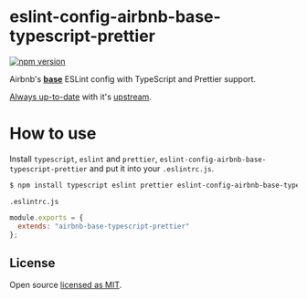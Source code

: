 # eslint-config-airbnb-base-typescript-prettier

[![npm version][npm-image]][npm-url]

Airbnb's [**base**](https://www.npmjs.com/package/eslint-config-airbnb-base) ESLint config with TypeScript and Prettier support.

[Always up-to-date](https://github.com/wei/pull) with it's
[upstream](https://github.com/toshi-toma/eslint-config-airbnb-typescript-prettier).

# How to use
Install `typescript`, `eslint` and `prettier`, `eslint-config-airbnb-base-typescript-prettier` and put it into your `.eslintrc.js`.

```bash
$ npm install typescript eslint prettier eslint-config-airbnb-base-typescript-prettier --save-dev
```

`.eslintrc.js`

```js
module.exports = {
  extends: "airbnb-base-typescript-prettier"
};
```

## License

Open source [licensed as MIT](https://github.com/artelydev/eslint-config-airbnb-base-typescript-prettier/blob/master/LICENSE).

[npm-image]: https://img.shields.io/npm/v/eslint-config-airbnb-base-typescript-prettier.svg
[npm-url]: https://npmjs.org/package/eslint-config-airbnb-base-typescript-prettier

